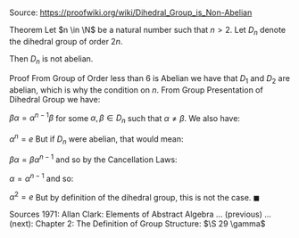 # 

Source: https://proofwiki.org/wiki/Dihedral_Group_is_Non-Abelian

Theorem
Let $n \in \N$ be a natural number such that $n > 2$.
Let $D_n$ denote the dihedral group of order $2 n$.

Then $D_n$ is not abelian.


Proof
From Group of Order less than 6 is Abelian we have that $D_1$ and $D_2$ are abelian, which is why the condition on $n$.
From Group Presentation of Dihedral Group we have:

$\beta \alpha = \alpha^{n - 1} \beta$
for some $\alpha, \beta \in D_n$ such that $\alpha \ne \beta$.
We also have:

$\alpha^n = e$
But if $D_n$ were abelian, that would mean:

$\beta \alpha = \beta \alpha^{n - 1}$
and so by the Cancellation Laws:

$\alpha = \alpha^{n - 1}$
and so:

$\alpha^2 = e$
But by definition of the dihedral group, this is not the case.
$\blacksquare$


Sources
1971: Allan Clark: Elements of Abstract Algebra ... (previous) ... (next): Chapter $2$: The Definition of Group Structure: $\S 29 \gamma$




